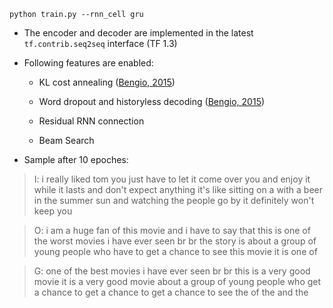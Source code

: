 ```
python train.py --rnn_cell gru
```
* The encoder and decoder are implemented in the latest ```tf.contrib.seq2seq``` interface (TF 1.3)

* Following features are enabled:

  * KL cost annealing ([Bengio, 2015](https://arxiv.org/abs/1511.06349))
  
  * Word dropout and historyless decoding ([Bengio, 2015](https://arxiv.org/abs/1511.06349))
  
  * Residual RNN connection
  
  * Beam Search

* Sample after 10 epoches:
> I: i really liked tom <unk> <unk> you just have to let it come over you and enjoy it while it lasts and don't expect anything it's like sitting on a <unk> <unk> with a beer in the summer sun and watching the people go by it definitely won't keep you

> O: i am a huge fan of this movie and i have to say that this is one of the worst movies i have ever seen br br the story is about a group of young people who have to get a chance to see this movie it is one of

> G: one of the best movies i have ever seen br br this is a very good movie it is a very good movie about a group of young people who get a chance to get a chance to get a chance to see the <unk> of the <unk> and the
